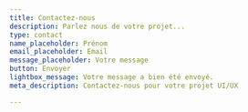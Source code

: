 ```yaml
---
title: Contactez-nous
description: Parlez nous de votre projet...
type: contact
name_placeholder: Prénom
email_placeholder: Email
message_placeholder: Votre message
button: Envoyer
lightbox_message: Votre message a bien été envoyé.
meta_description: Contactez-nous pour votre projet UI/UX

---
```

